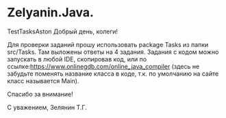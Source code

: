 # Zelyanin.Java.
TestTasksAston
Добрый день, колеги!

Для проверки заданий прошу использовать package Tasks из папки src/Tasks.
Там выложены ответы на 4 задания.
Задания с кодом можно запускать в любой IDE, скопировав код, или по ссылке:https://www.onlinegdb.com/online_java_compiler (здесь не забудьте поменять название класса в коде,
т.к. по умолчанию на сайте класс называется Main).

Спасибо за внимание!

С уважением,
Зелянин Т.Г.

